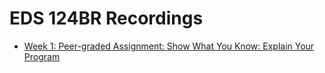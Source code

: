 # EDS 124BR Recordings
- [Week 1: Peer-graded Assignment: Show What You Know: Explain Your Program](https://youtu.be/r_KaFcWlwTU)
